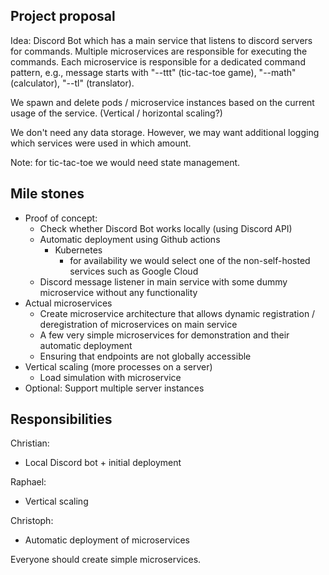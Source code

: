 ## Project proposal
Idea: Discord Bot which has a main service that listens to discord servers for commands. Multiple microservices are responsible for executing the commands. 
Each microservice is responsible for a dedicated command pattern, e.g., message starts with "--ttt" (tic-tac-toe game), "--math"(calculator), "--tl" (translator).

We spawn and delete pods / microservice instances based on the current usage of the service. (Vertical / horizontal scaling?)

We don't need any data storage. However, we may want additional logging which services were used in which amount. 

Note: for tic-tac-toe we would need state management.

## Mile stones
- Proof of concept: 
  - Check whether Discord Bot works locally (using Discord API)
  - Automatic deployment using Github actions
    - Kubernetes
      - for availability we would select one of the non-self-hosted services such as Google Cloud
  - Discord message listener in main service with some dummy microservice without any functionality
- Actual microservices
  - Create microservice architecture that allows dynamic registration / deregistration of microservices on main service
  - A few very simple microservices for demonstration and their automatic deployment
  - Ensuring that endpoints are not globally accessible
- Vertical scaling (more processes on a server)
  - Load simulation with microservice
- Optional: Support multiple server instances

## Responsibilities
Christian:
- Local Discord bot + initial deployment

Raphael:
- Vertical scaling

Christoph:
- Automatic deployment of microservices

Everyone should create simple microservices.
